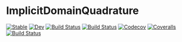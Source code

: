 # ImplicitDomainQuadrature

[![Stable](https://img.shields.io/badge/docs-stable-blue.svg)](https://ArjunNarayanan.github.io/ImplicitDomainQuadrature.jl/stable)
[![Dev](https://img.shields.io/badge/docs-dev-blue.svg)](https://ArjunNarayanan.github.io/ImplicitDomainQuadrature.jl/dev)
[![Build Status](https://travis-ci.com/ArjunNarayanan/ImplicitDomainQuadrature.jl.svg?branch=master)](https://travis-ci.com/ArjunNarayanan/ImplicitDomainQuadrature.jl)
[![Build Status](https://ci.appveyor.com/api/projects/status/github/ArjunNarayanan/ImplicitDomainQuadrature.jl?svg=true)](https://ci.appveyor.com/project/ArjunNarayanan/ImplicitDomainQuadrature-jl)
[![Codecov](https://codecov.io/gh/ArjunNarayanan/ImplicitDomainQuadrature.jl/branch/master/graph/badge.svg)](https://codecov.io/gh/ArjunNarayanan/ImplicitDomainQuadrature.jl)
[![Coveralls](https://coveralls.io/repos/github/ArjunNarayanan/ImplicitDomainQuadrature.jl/badge.svg?branch=master)](https://coveralls.io/github/ArjunNarayanan/ImplicitDomainQuadrature.jl?branch=master)
[![Build Status](https://api.cirrus-ci.com/github/ArjunNarayanan/ImplicitDomainQuadrature.jl.svg)](https://cirrus-ci.com/github/ArjunNarayanan/ImplicitDomainQuadrature.jl)

